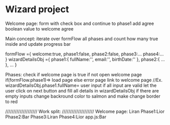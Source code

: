 # Wizard project

Welcome page:
form with check box and continue to phase1
add agree boolean value to welcome agree


Main concept:
iterate over formFlow all phases and count how many true inside and update progress bar

formFlow ={
    welcome:true,
    phase1:false,
    phase2:false,
    phase3:...
    phase4:...
}
wizardDetailsObj ={
    phase1:{
    fullName:'',
    email:'',
    birthDate:''
    },
    phase2:{
        ...
    },
    ...
}

Phases: 
check if welcome page is true if not open welcome page  if(formFlow.phase1)=> load page else error page link to welcome page
//Ex. wizardDetailsObj.phase1.fullName= user input
if all input are valid let the user click on next button and fill all details in wizardDetailsObj
if there are empty inputs change backround color to salmon and make change border to red


////////////////////
Work split: 
////////////////////
Welcome page: Liran
Phase1:Lior
Phase2:Bar
Phase3:Liran
Phase4:Lior
app.js:Bar




